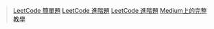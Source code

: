 > [LeetCode 簡單題](https://leetcode.com/problems/search-insert-position)
> [LeetCode 進階題](https://leetcode.com/problems/zero-array-transformation-ii?envType=daily-question&envId=2025-03-13)
> [LeetCode 進階題](https://leetcode.com/problems/house-robber-iv?envType=daily-question&envId=2025-03-15)
> [Medium上的完整教學](https://medium.com/appworks-school/binary-search-%E9%82%A3%E4%BA%9B%E8%97%8F%E5%9C%A8%E7%B4%B0%E7%AF%80%E8%A3%A1%E7%9A%84%E9%AD%94%E9%AC%BC-%E4%B8%80-%E5%9F%BA%E7%A4%8E%E4%BB%8B%E7%B4%B9-dd2cd804aee1)
>